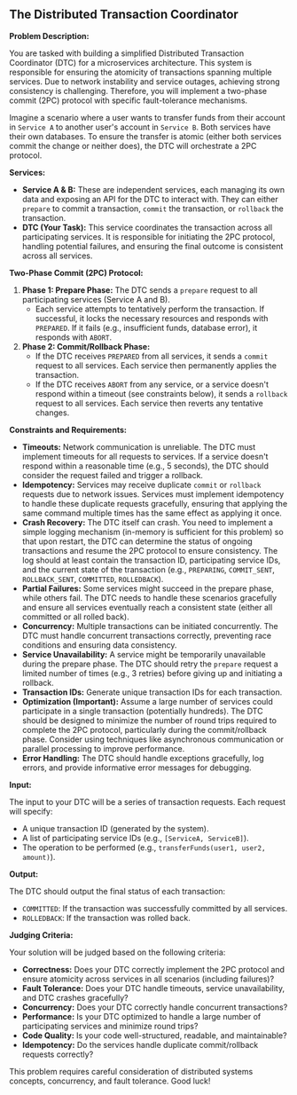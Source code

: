 ## The Distributed Transaction Coordinator

**Problem Description:**

You are tasked with building a simplified Distributed Transaction Coordinator (DTC) for a microservices architecture. This system is responsible for ensuring the atomicity of transactions spanning multiple services. Due to network instability and service outages, achieving strong consistency is challenging. Therefore, you will implement a two-phase commit (2PC) protocol with specific fault-tolerance mechanisms.

Imagine a scenario where a user wants to transfer funds from their account in `Service A` to another user's account in `Service B`. Both services have their own databases. To ensure the transfer is atomic (either both services commit the change or neither does), the DTC will orchestrate a 2PC protocol.

**Services:**

*   **Service A & B:** These are independent services, each managing its own data and exposing an API for the DTC to interact with. They can either `prepare` to commit a transaction, `commit` the transaction, or `rollback` the transaction.
*   **DTC (Your Task):** This service coordinates the transaction across all participating services. It is responsible for initiating the 2PC protocol, handling potential failures, and ensuring the final outcome is consistent across all services.

**Two-Phase Commit (2PC) Protocol:**

1.  **Phase 1: Prepare Phase:** The DTC sends a `prepare` request to all participating services (Service A and B).
    *   Each service attempts to tentatively perform the transaction. If successful, it locks the necessary resources and responds with `PREPARED`. If it fails (e.g., insufficient funds, database error), it responds with `ABORT`.
2.  **Phase 2: Commit/Rollback Phase:**
    *   If the DTC receives `PREPARED` from all services, it sends a `commit` request to all services. Each service then permanently applies the transaction.
    *   If the DTC receives `ABORT` from any service, or a service doesn't respond within a timeout (see constraints below), it sends a `rollback` request to all services. Each service then reverts any tentative changes.

**Constraints and Requirements:**

*   **Timeouts:** Network communication is unreliable. The DTC must implement timeouts for all requests to services. If a service doesn't respond within a reasonable time (e.g., 5 seconds), the DTC should consider the request failed and trigger a rollback.
*   **Idempotency:** Services may receive duplicate `commit` or `rollback` requests due to network issues. Services must implement idempotency to handle these duplicate requests gracefully, ensuring that applying the same command multiple times has the same effect as applying it once.
*   **Crash Recovery:** The DTC itself can crash. You need to implement a simple logging mechanism (in-memory is sufficient for this problem) so that upon restart, the DTC can determine the status of ongoing transactions and resume the 2PC protocol to ensure consistency. The log should at least contain the transaction ID, participating service IDs, and the current state of the transaction (e.g., `PREPARING`, `COMMIT_SENT`, `ROLLBACK_SENT`, `COMMITTED`, `ROLLEDBACK`).
*   **Partial Failures:** Some services might succeed in the prepare phase, while others fail. The DTC needs to handle these scenarios gracefully and ensure all services eventually reach a consistent state (either all committed or all rolled back).
*   **Concurrency:** Multiple transactions can be initiated concurrently. The DTC must handle concurrent transactions correctly, preventing race conditions and ensuring data consistency.
*   **Service Unavailability:** A service might be temporarily unavailable during the prepare phase. The DTC should retry the `prepare` request a limited number of times (e.g., 3 retries) before giving up and initiating a rollback.
*   **Transaction IDs:** Generate unique transaction IDs for each transaction.
*   **Optimization (Important):**  Assume a large number of services could participate in a single transaction (potentially hundreds). The DTC should be designed to minimize the number of round trips required to complete the 2PC protocol, particularly during the commit/rollback phase. Consider using techniques like asynchronous communication or parallel processing to improve performance.
*   **Error Handling:** The DTC should handle exceptions gracefully, log errors, and provide informative error messages for debugging.

**Input:**

The input to your DTC will be a series of transaction requests. Each request will specify:

*   A unique transaction ID (generated by the system).
*   A list of participating service IDs (e.g., `[ServiceA, ServiceB]`).
*   The operation to be performed (e.g., `transferFunds(user1, user2, amount)`).

**Output:**

The DTC should output the final status of each transaction:

*   `COMMITTED`: If the transaction was successfully committed by all services.
*   `ROLLEDBACK`: If the transaction was rolled back.

**Judging Criteria:**

Your solution will be judged based on the following criteria:

*   **Correctness:** Does your DTC correctly implement the 2PC protocol and ensure atomicity across services in all scenarios (including failures)?
*   **Fault Tolerance:** Does your DTC handle timeouts, service unavailability, and DTC crashes gracefully?
*   **Concurrency:** Does your DTC correctly handle concurrent transactions?
*   **Performance:** Is your DTC optimized to handle a large number of participating services and minimize round trips?
*   **Code Quality:** Is your code well-structured, readable, and maintainable?
*   **Idempotency:** Do the services handle duplicate commit/rollback requests correctly?

This problem requires careful consideration of distributed systems concepts, concurrency, and fault tolerance. Good luck!
